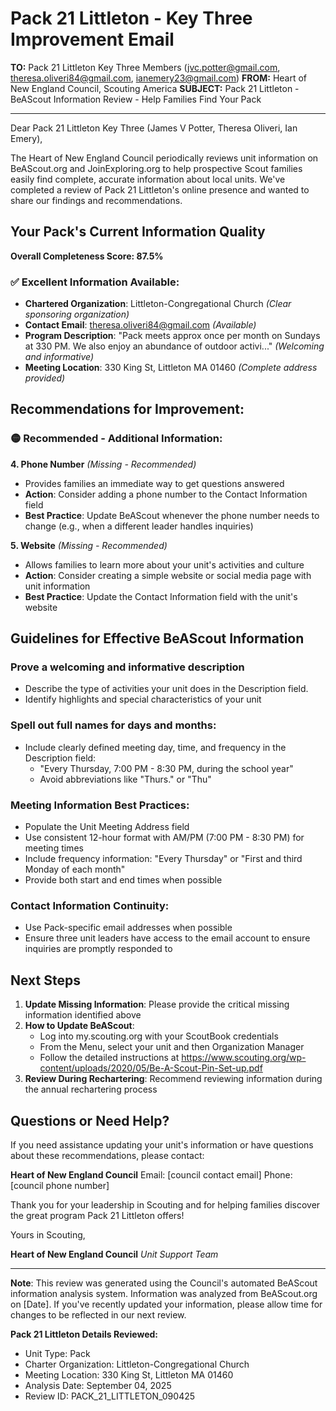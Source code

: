 # Pack 21 Littleton - Key Three Improvement Email

**TO:** Pack 21 Littleton Key Three Members (jvc.potter@gmail.com, theresa.oliveri84@gmail.com, ianemery23@gmail.com)
**FROM:** Heart of New England Council, Scouting America
**SUBJECT:** Pack 21 Littleton - BeAScout Information Review - Help Families Find Your Pack

---

Dear Pack 21 Littleton Key Three (James V Potter, Theresa Oliveri, Ian  Emery),

The Heart of New England Council periodically reviews unit information on BeAScout.org and JoinExploring.org to help prospective Scout families easily find complete, accurate information about local units. We've completed a review of Pack 21 Littleton's online presence and wanted to share our findings and recommendations.

## Your Pack's Current Information Quality

**Overall Completeness Score: 87.5%**

### ✅ **Excellent Information Available:**
- **Chartered Organization**: Littleton-Congregational Church *(Clear sponsoring organization)*
- **Contact Email**: theresa.oliveri84@gmail.com *(Available)*
- **Program Description**: "Pack meets approx once per month on Sundays at 330 PM.  We also enjoy an abundance of outdoor activi..." *(Welcoming and informative)*
- **Meeting Location**: 330 King St, Littleton MA 01460 *(Complete address provided)*

## Recommendations for Improvement:

### 🟡 **Recommended - Additional Information:**

**4. Phone Number** *(Missing - Recommended)*
- Provides families an immediate way to get questions answered
- **Action**: Consider adding a phone number to the Contact Information field
- **Best Practice**: Update BeAScout whenever the phone number needs to change (e.g., when a different leader handles inquiries)

**5. Website** *(Missing - Recommended)*
- Allows families to learn more about your unit's activities and culture
- **Action**: Consider creating a simple website or social media page with unit information
- **Best Practice**: Update the Contact Information field with the unit's website

## Guidelines for Effective BeAScout Information

### **Prove a welcoming and informative description**
- Describe the type of activities your unit does in the Description field.
- Identify highlights and special characteristics of your unit

### **Spell out full names for days and months:**
- Include clearly defined meeting day, time, and frequency in the Description field:
  - "Every Thursday, 7:00 PM - 8:30 PM, during the school year"
  - Avoid abbreviations like "Thurs." or "Thu"

### **Meeting Information Best Practices:**
- Populate the Unit Meeting Address field
- Use consistent 12-hour format with AM/PM (7:00 PM - 8:30 PM) for meeting times
- Include frequency information: "Every Thursday" or "First and third Monday of each month"
- Provide both start and end times when possible

### **Contact Information Continuity:**
- Use Pack-specific email addresses when possible
- Ensure three unit leaders have access to the email account to ensure inquiries are promptly responded to

## Next Steps

1. **Update Missing Information**: Please provide the critical missing information identified above
2. **How to Update BeAScout**: 
   - Log into my.scouting.org with your ScoutBook credentials
   - From the Menu, select your unit and then Organization Manager
   - Follow the detailed instructions at
     https://www.scouting.org/wp-content/uploads/2020/05/Be-A-Scout-Pin-Set-up.pdf
3. **Review During Rechartering**: Recommend reviewing information during the annual rechartering process

## Questions or Need Help?

If you need assistance updating your unit's information or have questions about these recommendations, please contact:

**Heart of New England Council**
Email: [council contact email]
Phone: [council phone number]

Thank you for your leadership in Scouting and for helping families discover the great program Pack 21 Littleton offers!

Yours in Scouting,

**Heart of New England Council**
*Unit Support Team*

---

**Note**: This review was generated using the Council's automated BeAScout information analysis system. Information was analyzed from BeAScout.org on [Date]. If you've recently updated your information, please allow time for changes to be reflected in our next review.

**Pack 21 Littleton Details Reviewed:**
- Unit Type: Pack
- Charter Organization: Littleton-Congregational Church
- Meeting Location: 330 King St, Littleton MA 01460
- Analysis Date: September 04, 2025
- Review ID: PACK_21_LITTLETON_090425